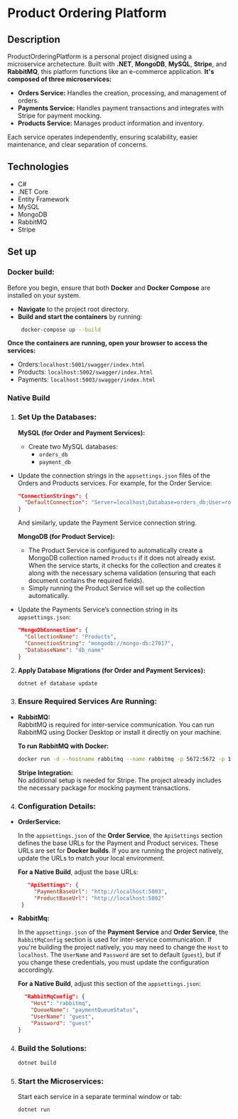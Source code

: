 # Product Ordering Platform

## Description
ProductOrderingPlatform is a personal project disigned using a microservice archetecture. Built with **.NET**, **MongoDB**, **MySQL**, **Stripe**, and **RabbitMQ**, this platform functions like an e-commerce application.
**It's composed of three microservices:**
- **Orders Service:**  Handles the creation, processing, and management of orders.
- **Payments Service:** Handles payment transactions and integrates with Stripe for payment mocking.
- **Products Service:** Manages product information and inventory.

Each service operates independently, ensuring scalability, easier maintenance, and clear separation of concerns.

## Technologies

- C#
- .NET Core
- Entity Framework
- MySQL
- MongoDB
- RabbitMQ
- Stripe

## Set up

### Docker build:
Before you begin, ensure that both **Docker** and **Docker Compose** are installed on your system.

- **Navigate** to the project root directory.
- **Build and start the containers** by running:
   ```sh
    docker-compose up --build
    ```
 **Once the containers are running, open your browser to access the services:**
- Orders:`localhost:5001/swagger/index.html` 
- Products: `localhost:5002/swagger/index.html`
- Payments: `localhost:5003/swagger/index.html`

### Native Build

1. ### **Set Up the Databases:**

   **MySQL (for Order and Payment Services):**
    - Create two MySQL databases:
        - `orders_db`
        - `payment_db`
- Update the connection strings in the `appsettings.json` files of the Orders and Products services. For example, for the Order Service:
  ```json
  "ConnectionStrings": {
    "DefaultConnection": "Server=localhost;Database=orders_db;User=root;Password=yourpassword;"
  }
  ```
  And similarly, update the Payment Service connection string.


   **MongoDB (for Product Service):** 
   - The Product Service is configured to automatically create a MongoDB collection named `Products` if it does not already exist. When the service starts, it checks for the collection and creates it along with the necessary schema validation (ensuring that each document contains the required fields).
   - Simply running the Product Service will set up the collection automatically.
  

- Update the Payments Service’s connection string in its `appsettings.json`:
  ```json
  "MongoDbConnection": {
    "CollectionName": "Products",
    "ConnectionString": "mongodb://mongo-db:27017",
    "DatabaseName": "db_name"
  }
  ```
2. **Apply Database Migrations (for Order and Payment Services):**

    ```sh
    dotnet ef database update 
    ```

3. ### **Ensure Required Services Are Running:**

- **RabbitMQ:**  
  RabbitMQ is required for inter-service communication. You can run RabbitMQ using Docker Desktop or install it directly on your machine.

  **To run RabbitMQ with Docker:**
    ```sh
    docker run -d --hostname rabbitmq --name rabbitmq -p 5672:5672 -p 15672:15672 rabbitmq:3-management
    ```
  **Stripe Integration:**  
  No additional setup is needed for Stripe. The project already includes the necessary package for mocking payment transactions.

4. ### **Configuration Details:**

- **OrderService:**
    
   In the `appsettings.json` of the **Order Service**, the `ApiSettings` section defines the base URLs for the Payment and Product services. These URLs are set for **Docker builds**. If you are running the project natively, update the URLs to match your local environment.
    
   **For a Native Build**, adjust the base URLs:

  ```json
     "ApiSettings": {
       "PaymentBaseUrl": "http://localhost:5003",
       "ProductBaseUrl": "http://localhost:5002"
   }
  ```
- **RabbitMq:**

   In the `appsettings.json` of the **Payment Service** and **Order Service**, the `RabbitMqConfig` section is used for inter-service communication. If you're building the project natively, you may need to change the `Host` to `localhost`. The `UserName` and `Password` are set to default (`guest`), but if you change these credentials, you must update the configuration accordingly.

   **For a Native Build**, adjust this section of the `appsettings.json`:

   ```json
     "RabbitMqConfig": {
       "Host": "rabbitmq",
       "QueueName": "paymentQueueStatus",  
       "UserName": "guest",  
       "Password": "guest"  
   }
  ```
     
4. ### **Build the Solutions:**
    ```sh
    dotnet build
    ```
5. ### **Start the Microservices:**

   Start each service in a separate terminal window or tab:
      ```sh
      dotnet run 
      ```
